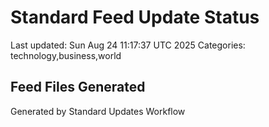 # Standard Feed Update Status
Last updated: Sun Aug 24 11:17:37 UTC 2025
Categories: technology,business,world

## Feed Files Generated

Generated by Standard Updates Workflow
